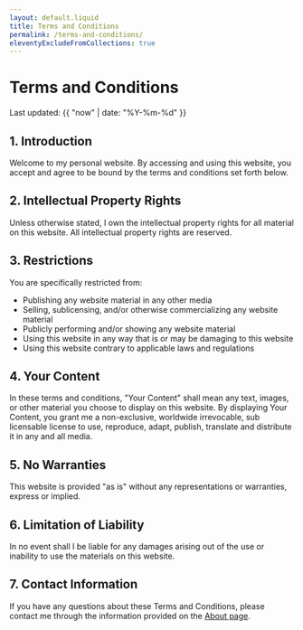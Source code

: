 ```yaml
---
layout: default.liquid
title: Terms and Conditions
permalink: /terms-and-conditions/
eleventyExcludeFromCollections: true
---
```


# Terms and Conditions

Last updated: {{ "now" | date: "%Y-%m-%d" }}

## 1. Introduction

Welcome to my personal website. By accessing and using this website, you accept and agree to be bound by the terms and conditions set forth below.

## 2. Intellectual Property Rights

Unless otherwise stated, I own the intellectual property rights for all material on this website. All intellectual property rights are reserved.

## 3. Restrictions

You are specifically restricted from:

- Publishing any website material in any other media
- Selling, sublicensing, and/or otherwise commercializing any website material
- Publicly performing and/or showing any website material
- Using this website in any way that is or may be damaging to this website
- Using this website contrary to applicable laws and regulations

## 4. Your Content

In these terms and conditions, "Your Content" shall mean any text, images, or other material you choose to display on this website. By displaying Your Content, you grant me a non-exclusive, worldwide irrevocable, sub licensable license to use, reproduce, adapt, publish, translate and distribute it in any and all media.

## 5. No Warranties

This website is provided "as is" without any representations or warranties, express or implied.

## 6. Limitation of Liability

In no event shall I be liable for any damages arising out of the use or inability to use the materials on this website.

## 7. Contact Information

If you have any questions about these Terms and Conditions, please contact me through the information provided on the [About page](/about).

